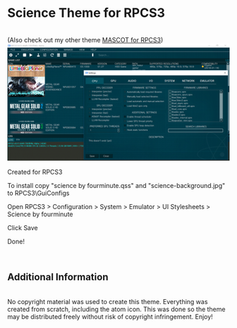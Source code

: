 # Science Theme for RPCS3
<br>
(Also check out my other theme <a href="https://github.com/fourminute/RPCS3Mascot">MASCOT for RPCS3</a>)
<img src="https://raw.githubusercontent.com/fourminute/RPCS3Science/master/screen.jpg" width="800"/>
<br>
<p>Created for RPCS3</p>
<p>To install copy "science by fourminute.qss" and "science-background.jpg" to RPCS3\GuiConfigs</p>
<p>Open RPCS3 > Configuration > System > Emulator > UI Stylesheets > Science by fourminute</p>
<p>Click Save</p>
<p>Done!</p>
<br>
<h2>Additional Information</h2>
<br>
No copyright material was used to create this theme. Everything was created from scratch, including the atom icon. This was done so the theme may be distributed freely without risk of copyright infringement. Enjoy!
